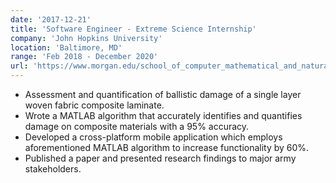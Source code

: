 ```yaml
---
date: '2017-12-21'
title: 'Software Engineer - Extreme Science Internship'
company: 'John Hopkins University'
location: 'Baltimore, MD'
range: 'Feb 2018 - December 2020'
url: 'https://www.morgan.edu/school_of_computer_mathematical_and_natural_sciences/information_for_students/research_and_internship_opportunities/extreme_science_internships.html'
---
```


- Assessment and quantification of ballistic damage of a single layer woven fabric composite laminate.
- Wrote a MATLAB algorithm that accurately identifies and quantifies damage on composite materials with a 95% accuracy.
- Developed a cross-platform mobile application which employs aforementioned MATLAB algorithm to increase functionality by 60%.
- Published a paper and presented research findings to major army stakeholders.